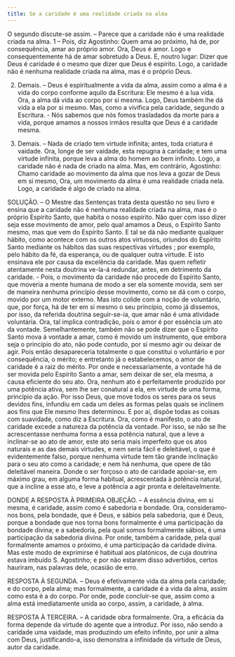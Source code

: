 ```yaml
---
title: Se a caridade é uma realidade criada na alma
---
```


O segundo discute-se assim. – Parece que a caridade não é uma realidade criada na alma.  1 – Pois, diz Agostinho: Quem ama ao próximo, há de, por consequência, amar ao próprio amor. Ora, Deus é amor. Logo e consequentemente há de amar sobretudo a Deus. E, noutro lugar: Dizer que Deus é caridade é o mesmo que dizer que Deus é espírito. Logo, a caridade não é nenhuma realidade criada na alma, mas é o próprio Deus.  

2. Demais. – Deus é espiritualmente a vida da alma, assim como a alma é a vida do corpo conforme aquilo da Escritura: Ele mesmo é a lua vida. Ora, a alma dá vida ao corpo por si mesma. Logo, Deus também lhe dá vida a ela por si mesmo. Mas, como a vivifica pela caridade, segundo a Escritura. - Nós sabemos que nós fomos trasladados da morte para a vida, porque amamos a nossos irmãos resulta que Deus é a caridade mesma.  

3. Demais. – Nada de criado tem virtude infinita; antes, toda criatura é vaidade. Ora, longe de ser vaidade, esta repugna à caridade; e tem uma virtude infinita, porque leva a alma do homem ao bem infinito. Logo, a caridade não é nada de criado na alma.  Mas, em contrário, Agostinho: Chamo caridade ao movimento da alma que nos leva a gozar de Deus em si mesmo, Ora, um movimento da alma é uma realidade criada nela. Logo, a caridade é algo de criado na alma.  

SOLUÇÃO. – O Mestre das Sentenças trata desta questão no seu livro e ensina que a caridade não é nenhuma realidade criada na alma, mas é o próprio Espírito Santo, que habita o nosso espírito. Não quer com isso dizer seja esse movimento de amor, pelo qual amamos a Deus, o Espírito Santo mesmo, mas que vem do Espírito Santo. E tal se dá não mediante qualquer hábito, como acontece com os outros atos virtuosos, oriundos do Espírito Santo mediante os hábitos das suas respectivas virtudes ; por exemplo, pelo hábito da fé, da esperança, ou de qualquer outra virtude. E isto ensinava ele por causa da excelência da caridade.  Mas quem refletir atentamente nesta doutrina ve-la-á redundar, antes, em detrimento da caridade. - Pois, o movimento da caridade não procede do Espírito Santo, que moveria a mente humana de modo a ser ela somente movida, sem ser de maneira nenhuma princípio desse movimento, como se dá com o corpo, movido por um motor externo. Mas isto colide com a noção de voluntário, que, por força, há de ter em si mesmo o seu princípio, como já dissemos, por isso, da referida doutrina seguir-se-ia, que amar não é uma atividade voluntária. Ora, tal implica contradição, pois o amor é por essência um ato da vontade. Semelhantemente, também não se pode dizer que o Espírito Santo mova á vontade a amar, como é movido um instrumento, que embora seja o princípio do ato, não pode contudo, por si mesmo agir ou deixar de agir. Pois então desapareceria totalmente o que constitui o voluntário e por consequência, o mérito; e entretanto já o estabelecemos, o amor de caridade é a raiz do mérito. Por onde e necessariamente, a vontade há de ser movida pelo Espírito Santo a amar, sem deixar de ser, ela mesma, a causa eficiente do seu ato.  Ora, nenhum ato é perfeitamente produzido por uma potência ativa, sem lhe ser conatural a ela, em virtude de uma forma, princípio da ação. Por isso Deus, que move todos os seres para os seus devidos fins, infundiu em cada um deles as formas pelas quais se inclinem aos fins que Ele mesmo lhes determinou. E por aí, dispõe todas as coisas com suavidade, como diz a Escritura. Ora, como é manifesto, o ato de caridade excede a natureza da potência da vontade. Por isso, se não se lhe acrescentasse nenhuma forma a essa potência natural, que a leve a inclinar-se ao ato de amor, este ato seria mais imperfeito que os atos naturais e as das demais virtudes, e nem seria fácil e deleitável, o que é evidentemente falso, porque nenhuma virtude tem tão grande inclinação para o seu ato como a caridade; e nem há nenhuma, que opere de tão deleitável maneira. Donde o ser forçoso o ato de caridade apoiar-se, em máximo grau, em alguma forma habitual, acrescentada à potência natural, que a incline a esse ato, e leve a potência a agir pronta e deleitavelmente.  

DONDE A RESPOSTA À PRIMEIRA OBJEÇÃO. – A essência divina, em si mesma, é caridade, assim como é sabedoria e bondade. Ora, consideramo-nos bons, pela bondade, que é Deus, e sábios pela sabedoria, que é Deus, porque a bondade que nos torna bons formalmente é uma participação da bondade divina; e a sabedoria, pela qual somos formalmente sábios, é uma participação da sabedoria divina. Por onde, também a caridade, pela qual formalmente amamos o próximo, é uma participação da caridade divina. Mas este modo de exprimirse é habitual aos platónicos, de cuja doutrina estava imbuído S. Agostinho; e por não estarem disso advertidos, certos hauriram, nas palavras dele, ocasião de erro.  

RESPOSTA À SEGUNDA. – Deus é efetivamente vida da alma pela caridade; e do corpo, pela alma; mas formalmente, a caridade é a vida da alma, assim como esta é a do corpo. Por onde, pode concluir-se que, assim como a alma está imediatamente unida ao corpo, assim, a caridade, à alma.  

RESPOSTA À TERCEIRA. – A caridade obra formalmente. Ora, a eficácia da forma depende da virtude do agente que a introduz. Por isso, não sendo a caridade uma vaidade, mas produzindo um efeito infinito, por unir a alma com Deus, justificando-a, isso demonstra a infinidade da virtude de Deus, autor da caridade.